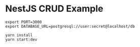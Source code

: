 # NestJS CRUD Example

```
export PORT=3000
export DATABASE_URL=postgresql://user:secret@localhost/db
```

```
yarn install
yarn start:dev
```